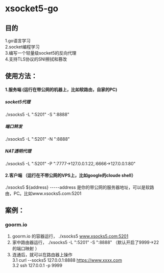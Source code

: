 # xsocket5-go
## 目的
1.go语言学习    
2.socket编程学习        
3.编写一个轻量级socket5的反向代理   
4.支持TLS协议的SNI擦拭和篡改    

## 使用方法：
#### 1.服务端 (运行在带公网的机器上，比如软路由，自家的PC)
#####   socket5代理        
./xsocks5 -L ":5201" -S ":8888"
#####    端口转发            
./xsocks5 -L ":5201" -N ":8888"
#####    NAT透明代理    
./xsocks5 -L ":5201" -P ":7777->127.0.0.1:22,:6666->127.0.0.1:80"

#### 2.客户端  （运行在不带公网的VPS上，比如google的cloude shell）
./xsocks5 ${address} -----address 是你的带公网的服务器地址，可以是软路由，PC。比如www.xsocks5.com:5201   

## 案例：
### goorm.io   
1. goorm.io 的容器运行， ./xsocks5 www.xsocks5.com:5201  
2. 家中路由器运行， ./xsocks5 -L ":5201" -S ":8888" （默认开启了9999->22的端口映射 ）   
3. 连通后，就可以在路由器上操作     
   3.1 curl --socks5 127.0.0.1:8888 https://www.xxxx.com    
   3.2 ssh 127.0.0.1 -p 9999  